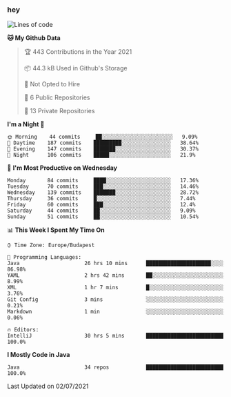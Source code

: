 ### hey

<!--START_SECTION:waka-->
![Lines of code](https://img.shields.io/badge/From%20Hello%20World%20I%27ve%20Written-52136%20lines%20of%20code-blue)

**🐱 My Github Data** 

> 🏆 443 Contributions in the Year 2021
 > 
> 📦 44.3 kB Used in Github's Storage 
 > 
> 🚫 Not Opted to Hire
 > 
> 📜 6 Public Repositories 
 > 
> 🔑 13 Private Repositories  
 > 
**I'm a Night 🦉** 

```text
🌞 Morning    44 commits     ██░░░░░░░░░░░░░░░░░░░░░░░   9.09% 
🌆 Daytime    187 commits    █████████░░░░░░░░░░░░░░░░   38.64% 
🌃 Evening    147 commits    ███████░░░░░░░░░░░░░░░░░░   30.37% 
🌙 Night      106 commits    █████░░░░░░░░░░░░░░░░░░░░   21.9%

```
📅 **I'm Most Productive on Wednesday** 

```text
Monday       84 commits     ████░░░░░░░░░░░░░░░░░░░░░   17.36% 
Tuesday      70 commits     ███░░░░░░░░░░░░░░░░░░░░░░   14.46% 
Wednesday    139 commits    ███████░░░░░░░░░░░░░░░░░░   28.72% 
Thursday     36 commits     █░░░░░░░░░░░░░░░░░░░░░░░░   7.44% 
Friday       60 commits     ███░░░░░░░░░░░░░░░░░░░░░░   12.4% 
Saturday     44 commits     ██░░░░░░░░░░░░░░░░░░░░░░░   9.09% 
Sunday       51 commits     ██░░░░░░░░░░░░░░░░░░░░░░░   10.54%

```


📊 **This Week I Spent My Time On** 

```text
⌚︎ Time Zone: Europe/Budapest

💬 Programming Languages: 
Java                     26 hrs 10 mins      █████████████████████░░░░   86.98% 
YAML                     2 hrs 42 mins       ██░░░░░░░░░░░░░░░░░░░░░░░   8.99% 
XML                      1 hr 7 mins         █░░░░░░░░░░░░░░░░░░░░░░░░   3.76% 
Git Config               3 mins              ░░░░░░░░░░░░░░░░░░░░░░░░░   0.21% 
Markdown                 1 min               ░░░░░░░░░░░░░░░░░░░░░░░░░   0.06%

🔥 Editors: 
IntelliJ                 30 hrs 5 mins       █████████████████████████   100.0%

```

**I Mostly Code in Java** 

```text
Java                     34 repos            █████████████████████████   100.0%

```



 Last Updated on 02/07/2021
<!--END_SECTION:waka-->
